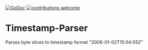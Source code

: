 [![GoDoc](https://godoc.org/github.com/AlecRandazzo/Timestamp-Parser?status.png)](https://godoc.org/github.com/AlecRandazzo/Timestamp-Parser) [![contributions welcome](https://img.shields.io/badge/contributions-welcome-brightgreen.svg?style=flat)](https://github.com/dwyl/esta/issues)

# Timestamp-Parser
Parses byte slices to timestamp format "2006-01-02T15:04:05Z"
